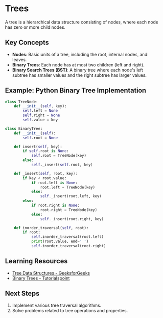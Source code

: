 # Trees

A tree is a hierarchical data structure consisting of nodes, where each node has zero or more child nodes.

## Key Concepts
- **Nodes**: Basic units of a tree, including the root, internal nodes, and leaves.
- **Binary Trees**: Each node has at most two children (left and right).
- **Binary Search Trees (BST)**: A binary tree where each node's left subtree has smaller values and the right subtree has larger values.

## Example: Python Binary Tree Implementation
```python
class TreeNode:
    def __init__(self, key):
        self.left = None
        self.right = None
        self.value = key

class BinaryTree:
    def __init__(self):
        self.root = None

    def insert(self, key):
        if self.root is None:
            self.root = TreeNode(key)
        else:
            self._insert(self.root, key)

    def _insert(self, root, key):
        if key < root.value:
            if root.left is None:
                root.left = TreeNode(key)
            else:
                self._insert(root.left, key)
        else:
            if root.right is None:
                root.right = TreeNode(key)
            else:
                self._insert(root.right, key)

    def inorder_traversal(self, root):
        if root:
            self.inorder_traversal(root.left)
            print(root.value, end=' ')
            self.inorder_traversal(root.right)
```

## Learning Resources

- [Tree Data Structures - GeeksforGeeks](https://www.geeksforgeeks.org/tree-data-structure/)
- [Binary Trees - Tutorialspoint](https://www.tutorialspoint.com/data_structures_algorithms/tree_data_structure.htm)

## Next Steps

1. Implement various tree traversal algorithms.
2. Solve problems related to tree operations and properties.
